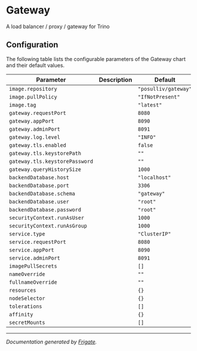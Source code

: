 
Gateway
===========

A load balancer / proxy / gateway for Trino


## Configuration

The following table lists the configurable parameters of the Gateway chart and their default values.

| Parameter                | Description             | Default        |
| ------------------------ | ----------------------- | -------------- |
| `image.repository` |  | `"posulliv/gateway"` |
| `image.pullPolicy` |  | `"IfNotPresent"` |
| `image.tag` |  | `"latest"` |
| `gateway.requestPort` |  | `8080` |
| `gateway.appPort` |  | `8090` |
| `gateway.adminPort` |  | `8091` |
| `gateway.log.level` |  | `"INFO"` |
| `gateway.tls.enabled` |  | `false` |
| `gateway.tls.keystorePath` |  | `""` |
| `gateway.tls.keystorePassword` |  | `""` |
| `gateway.queryHistorySize` |  | `1000` |
| `backendDatabase.host` |  | `"localhost"` |
| `backendDatabase.port` |  | `3306` |
| `backendDatabase.schema` |  | `"gateway"` |
| `backendDatabase.user` |  | `"root"` |
| `backendDatabase.password` |  | `"root"` |
| `securityContext.runAsUser` |  | `1000` |
| `securityContext.runAsGroup` |  | `1000` |
| `service.type` |  | `"ClusterIP"` |
| `service.requestPort` |  | `8080` |
| `service.appPort` |  | `8090` |
| `service.adminPort` |  | `8091` |
| `imagePullSecrets` |  | `[]` |
| `nameOverride` |  | `""` |
| `fullnameOverride` |  | `""` |
| `resources` |  | `{}` |
| `nodeSelector` |  | `{}` |
| `tolerations` |  | `[]` |
| `affinity` |  | `{}` |
| `secretMounts` |  | `[]` |



---
_Documentation generated by [Frigate](https://frigate.readthedocs.io)._

